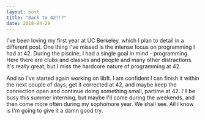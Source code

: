 ```yaml
---
layout: post
title: "Back to 42?!?"
date: 2018-04-29
---
```

I've been loving my first year at UC Berkeley, which I plan to detail in a different post. One thing I've missed is the intense focus on programming I had at 42. During the piscine, I had a single goal in mind - programming. Here there are clubs and classes and people and many other distractions. It's really great, but I miss the hardcore nature of programming at 42.

And so I've started again working on libft. I am confident I can finish it within the next couple of days, get it corrected at 42, and maybe keep the connection open and continue doing something small, partime at 42. I'll be busy this summer interning, but maybe I'll come during the weekends, and then come more often during my sophomore year. We shall see. All I know is I'm going to give it a damn good try.
